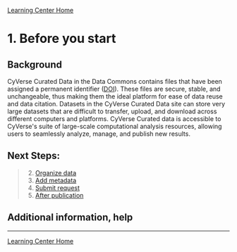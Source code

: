 [Learning Center Home](http://learning.cyverse.org/)

# 1. Before you start

## Background

CyVerse Curated Data in the Data Commons contains files that have been
assigned a permanent identifier ([DOI](https://www.doi.org/)). These files are secure, stable, and
unchangeable, thus making them the ideal platform for ease of data reuse
and data citation. Datasets in the CyVerse Curated Data site can store
very large datasets that are difficult to transfer, upload, and download
across different computers and platforms. CyVerse Curated data is
accessible to CyVerse\'s suite of large-scale computational analysis
resources, allowing users to seamlessly analyze, manage, and publish new
results.

## Next Steps:

> 2.  [Organize data](organize.html)
> 3.  [Add metadata](metadata.html)
> 4.  [Submit request](submit.html)
> 5.  [After publication](after.html)

## Additional information, help

------------------------------------------------------------------------

[Learning Center Home](http://learning.cyverse.org/)